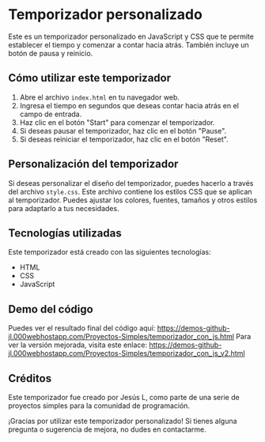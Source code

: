 # Temporizador personalizado

Este es un temporizador personalizado en JavaScript y CSS que te permite establecer el tiempo y comenzar a contar hacia atrás. También incluye un botón de pausa y reinicio.

## Cómo utilizar este temporizador

1. Abre el archivo `index.html` en tu navegador web.
2. Ingresa el tiempo en segundos que deseas contar hacia atrás en el campo de entrada.
3. Haz clic en el botón "Start" para comenzar el temporizador.
4. Si deseas pausar el temporizador, haz clic en el botón "Pause".
5. Si deseas reiniciar el temporizador, haz clic en el botón "Reset".

## Personalización del temporizador

Si deseas personalizar el diseño del temporizador, puedes hacerlo a través del archivo `style.css`. Este archivo contiene los estilos CSS que se aplican al temporizador. Puedes ajustar los colores, fuentes, tamaños y otros estilos para adaptarlo a tus necesidades.

## Tecnologías utilizadas

Este temporizador está creado con las siguientes tecnologías:

- HTML
- CSS
- JavaScript

## Demo del código

Puedes ver el resultado final del código aquí: https://demos-github-jl.000webhostapp.com/Proyectos-Simples/temporizador_con_js.html
Para ver la versión mejorada, visita este enlace: https://demos-github-jl.000webhostapp.com/Proyectos-Simples/temporizador_con_js_v2.html

## Créditos

Este temporizador fue creado por Jesús L, como parte de una serie de proyectos simples para la comunidad de programación.

¡Gracias por utilizar este temporizador personalizado! Si tienes alguna pregunta o sugerencia de mejora, no dudes en contactarme.
